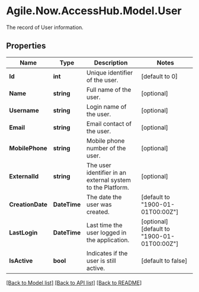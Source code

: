 # Agile.Now.AccessHub.Model.User
The record of User information.

## Properties

Name | Type | Description | Notes
------------ | ------------- | ------------- | -------------
**Id** | **int** | Unique identifier of the user. | [default to 0]
**Name** | **string** | Full name of the user. | [optional] 
**Username** | **string** | Login name of the user. | [optional] 
**Email** | **string** | Email contact of the user. | [optional] 
**MobilePhone** | **string** | Mobile phone number of the user. | [optional] 
**ExternalId** | **string** | The user identifier in an external system to the Platform. | [optional] 
**CreationDate** | **DateTime** | The date the user was created. | [default to "1900-01-01T00:00Z"]
**LastLogin** | **DateTime** | Last time the user logged in the application. | [optional] [default to "1900-01-01T00:00Z"]
**IsActive** | **bool** | Indicates if the user is still active. | [default to false]

[[Back to Model list]](../../README.md#documentation-for-models) [[Back to API list]](../../README.md#documentation-for-api-endpoints) [[Back to README]](../../README.md)

